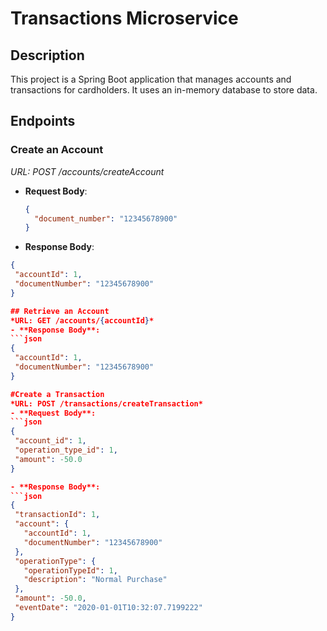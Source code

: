 # Transactions Microservice

## Description
This project is a Spring Boot application that manages accounts and transactions for cardholders. It uses an in-memory database to store data.

## Endpoints

### Create an Account
*URL: POST /accounts/createAccount*
- **Request Body**:
  ```json
  {
    "document_number": "12345678900"
  }

  
 - **Response Body**:
 ```json
 {
  "accountId": 1,
  "documentNumber": "12345678900"
}

## Retrieve an Account
*URL: GET /accounts/{accountId}*
- **Response Body**:
```json
{
  "accountId": 1,
  "documentNumber": "12345678900"
}

#Create a Transaction
*URL: POST /transactions/createTransaction*
- **Request Body**:
```json
{
  "account_id": 1,
  "operation_type_id": 1,
  "amount": -50.0
}

- **Response Body**:
 ```json
{
  "transactionId": 1,
  "account": {
    "accountId": 1,
    "documentNumber": "12345678900"
  },
  "operationType": {
    "operationTypeId": 1,
    "description": "Normal Purchase"
  },
  "amount": -50.0,
  "eventDate": "2020-01-01T10:32:07.7199222"
}
